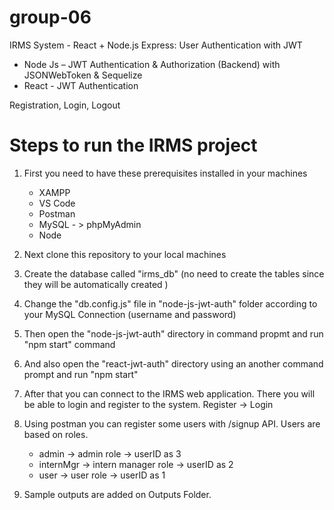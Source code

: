 # group-06

IRMS System - React + Node.js Express: User Authentication with JWT
- Node Js – JWT Authentication & Authorization (Backend) with JSONWebToken & Sequelize
- React - JWT Authentication

Registration, Login, Logout

# Steps to run the IRMS project

1. First you need to have these prerequisites installed in your machines

    - XAMPP
    - VS Code
    - Postman
    - MySQL - > phpMyAdmin
    - Node

2. Next clone this repository to your local machines

3. Create the database called "irms_db" (no need to create the tables since they will be automatically created )

4. Change the "db.config.js" file in "node-js-jwt-auth" folder according to your MySQL Connection (username and password)

5. Then open the "node-js-jwt-auth" directory in command propmt and run "npm start" command

6. And also open the "react-jwt-auth" directory using an another command prompt and run "npm start"

7. After that you can connect to the IRMS web application. There you will be able to login and register to the system.
    Register -> Login

8. Using postman you can register some users with /signup API. Users are based on roles.
    - admin -> admin role -> userID as 3
    - internMgr -> intern manager role -> userID as 2
    - user -> user role -> userID as 1

9. Sample outputs are added on Outputs Folder.


